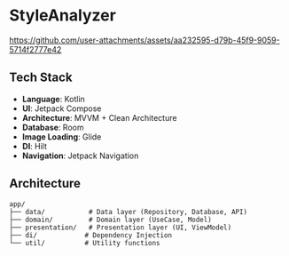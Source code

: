 # StyleAnalyzer


https://github.com/user-attachments/assets/aa232595-d79b-45f9-9059-5714f2777e42



## Tech Stack

- **Language**: Kotlin
- **UI**: Jetpack Compose
- **Architecture**: MVVM + Clean Architecture
- **Database**: Room
- **Image Loading**: Glide
- **DI**: Hilt
- **Navigation**: Jetpack Navigation

## Architecture

```
app/
├── data/           # Data layer (Repository, Database, API)
├── domain/         # Domain layer (UseCase, Model)
├── presentation/   # Presentation layer (UI, ViewModel)
├── di/            # Dependency Injection
└── util/          # Utility functions
```
